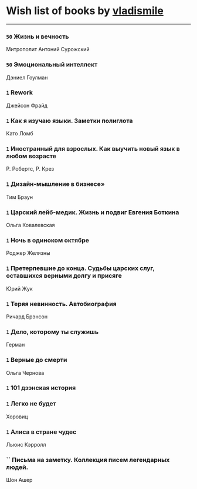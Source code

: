 # Wish list of books by [vladismile](https://www.facebook.com/app_scoped_user_id/1467491296661560/)
---

### `50` Жизнь и вечность
Митрополит Антоний Сурожский

### `50` Эмоциональный интеллект
Дэниел Гоулман

### `1` Rework
Джейсон Фрайд

### `1` Как я изучаю языки. Заметки полиглота
Като Ломб

### `1` Иностранный для взрослых. Как выучить новый язык в любом возрасте
Р. Робертс, Р. Крез

### `1` Дизайн-мышление в бизнесе»
Тим Браун

### `1` Царский лейб-медик. Жизнь и подвиг Евгения Боткина
Ольга Ковалевская

### `1` Ночь в одиноком октябре
Роджер Желязны

### `1` Претерпевшие до конца. Судьбы царских слуг, оставшихся верными долгу и присяге
Юрий Жук

### `1` Теряя невинность. Автобиография
Ричард Брэнсон

### `1` Дело, которому ты служишь
Герман

### `1` Верные до смерти
Ольга Чернова

### `1` 101 дзэнская история

### `1` Легко не будет
Хоровиц

### `1` Алиса в стране чудес
Льюис Кэрролл

### `` Письма на заметку. Коллекция писем легендарных людей.
Шон Ашер

